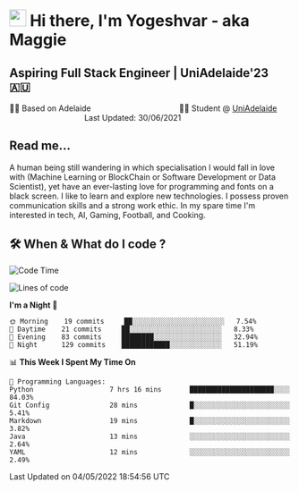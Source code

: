 <h1><img src="https://emojis.slackmojis.com/emojis/images/1531849430/4246/blob-sunglasses.gif?1531849430" width="30"/> Hi there, I'm Yogeshvar - aka Maggie</h1>

## Aspiring Full Stack Engineer | UniAdelaide'23 🇦🇺  
🏂🏻  Based on Adelaide &nbsp;&nbsp;&nbsp;&nbsp;&nbsp;&nbsp;&nbsp;&nbsp;&nbsp;&nbsp;&nbsp;&nbsp;&nbsp;&nbsp;&nbsp;&nbsp;&nbsp;&nbsp;&nbsp;&nbsp;&nbsp;&nbsp;&nbsp;&nbsp;&nbsp;&nbsp;&nbsp;&nbsp;&nbsp;&nbsp;&nbsp;&nbsp;&nbsp;&nbsp;&nbsp;&nbsp;&nbsp;&nbsp;&nbsp;👨‍💻 Student @ [UniAdelaide](https://www.adelaide.edu.au)   &nbsp;&nbsp;&nbsp;&nbsp;&nbsp;&nbsp;&nbsp;&nbsp;&nbsp;&nbsp;&nbsp;&nbsp;&nbsp;&nbsp;&nbsp;&nbsp;&nbsp;&nbsp;&nbsp;&nbsp;&nbsp;&nbsp;&nbsp;&nbsp;&nbsp;&nbsp;&nbsp;&nbsp;&nbsp;&nbsp;&nbsp;&nbsp; &nbsp;Last Updated: 30/06/2021

## Read me...

A human being still wandering in which specialisation I would fall in love with (Machine Learning or BlockChain or Software Development or Data Scientist), yet have an ever-lasting love for programming and fonts on a black screen. I like to learn and explore new technologies. I possess proven communication skills and a strong work ethic. In my spare time I'm interested in tech, AI, Gaming, Football, and Cooking.

## 🛠 When & What do I code ?  

<!--START_SECTION:waka-->
![Code Time](http://img.shields.io/badge/Code%20Time-1%2C410%20hrs%2016%20mins-blue)

![Lines of code](https://img.shields.io/badge/From%20Hello%20World%20I%27ve%20Written-1%20Million%20lines%20of%20code-blue)

**I'm a Night 🦉** 

```text
🌞 Morning    19 commits     ██░░░░░░░░░░░░░░░░░░░░░░░   7.54% 
🌆 Daytime    21 commits     ██░░░░░░░░░░░░░░░░░░░░░░░   8.33% 
🌃 Evening    83 commits     ████████░░░░░░░░░░░░░░░░░   32.94% 
🌙 Night      129 commits    ████████████░░░░░░░░░░░░░   51.19%

```


📊 **This Week I Spent My Time On** 

```text
💬 Programming Languages: 
Python                   7 hrs 16 mins       █████████████████████░░░░   84.03% 
Git Config               28 mins             █░░░░░░░░░░░░░░░░░░░░░░░░   5.41% 
Markdown                 19 mins             █░░░░░░░░░░░░░░░░░░░░░░░░   3.82% 
Java                     13 mins             ░░░░░░░░░░░░░░░░░░░░░░░░░   2.64% 
YAML                     12 mins             ░░░░░░░░░░░░░░░░░░░░░░░░░   2.49%

```


 Last Updated on 04/05/2022 18:54:56 UTC
<!--END_SECTION:waka-->
